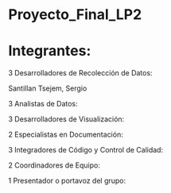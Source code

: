# Proyecto_Final_LP2

# Integrantes:

3 Desarrolladores de Recolección de Datos:

Santillan Tsejem, Sergio

3 Analistas de Datos:

3 Desarrolladores de Visualización:

2 Especialistas en Documentación:

3 Integradores de Código y Control de Calidad:

2 Coordinadores de Equipo:

1 Presentador o portavoz del grupo:
